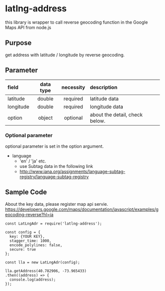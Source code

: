 latlng-address
====

this library is wrapper to call reverse geocoding function in the Google Maps API from node.js

## Purpose
get address with latitude / longitude by reverse geocoding.

## Parameter

field | data type | necessity |  description
:------ | :-----:  | :-----: | :-----
latitude | double | required | latitude data
longitude | double | required | longitude data
option | object | optional | about the detail, check below.

### Optional parameter
optional parameter is set in the option argument.  

* language
    - 'en' / 'ja' etc.
    - use Subtag data in the following link
    - http://www.iana.org/assignments/language-subtag-registry/language-subtag-registry

## Sample Code
About the key data, please register map api servie.  
https://developers.google.com/maps/documentation/javascript/examples/geocoding-reverse?hl=ja

```
const LatLngAdr = require('latlng-address');

const config = {
  key: {YOUR KEY},
  stagger_time: 1000,
  encode_polylines: false,
  secure: true
};

const lla = new LatLngAdr(config);

lla.getAddress(40.782906, -73.965433)
.then((address) => {
  console.log(address);
});
```

